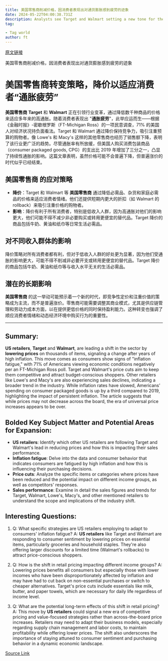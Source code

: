 ```yaml
---
title: 美国零售商削减价格，因消费者表现出对通货膨胀感到疲劳的迹象
date: 2024-05-22T04:00:38.731Z
description: Analysts see Target and Walmart setting a new tone for the sector after years of increases
tag: 

- Tag world
author: ft
---
```


[原文链接](https://ft.com/content/e3b5c1a0-48ac-4922-970a-8b9ca7c2539e)

美国零售商削减价格，因消费者表现出对通货膨胀感到疲劳的迹象

# 美国零售商转变策略，降价以适应消费者“通胀疲劳”

**美国零售商** **Target** 和 **Walmart** 正在引领行业变革，通过降低数千种商品的价格来适应多年来的高通胀。随着消费者表现出 "**通胀疲劳**"，此举应运而生——根据《金融时报》-密歇根罗斯（FT-Michigan Ross）的一项民意调查，71% 的美国人对经济状况持负面看法。Target 和 Walmart 通过降价保持竞争力，吸引注重预算的购物者。像 Lowe's 和 Macy's 这样的其他零售商也经历了销售额下降，表明了该行业更广泛的趋势。尽管通胀率有所放缓，但美国人购买消费包装商品（consumer packaged goods, CPG）的支出比 2019 年增加了三分之一，凸显了持续性通胀的影响。这篇文章表明，虽然价格可能不会普遍下降，但普遍涨价的时代似乎已经结束。

## **美国零售商** 的应对策略
- **降价**：Target 和 Walmart 等 **美国零售商** 通过降低必需品、杂货和家庭必需品的价格来适应消费者情绪。他们还提供短期内更大的折扣（如 Walmart 的 rollback）来吸引注重价格的购物者。
- **影响**：降价有利于所有消费者，特别是低收入人群，因为高通胀对他们的影响更大，他们可能不得不减少非必要购买或转用更便宜的替代品。Target 降价的商品包括牛奶、黄油和纸巾等日常生活必需品。

## 对不同收入群体的影响
降价策略对所有消费者都有利，但对于低收入人群的好处更为显著，因为他们受通胀的影响更大，可能不得不削减非必要开支或转用更便宜的替代品。Target 降价的商品包括牛奶、黄油和纸巾等与收入水平无关的生活必需品。

## 潜在的长期影响
**美国零售商** 的这一举动可能预示着一个新的时代，即竞争性定价和注重价值的策略成为主流，而不是普遍涨价。零售商可能需要调整其商业模式，尤其是供应链管理和劳动力成本方面，以在提供更低价格的同时保持盈利能力。这种转变也强调了顺应消费者情绪和动态经济环境中购买行为的重要性。

---

## Summary: 

**US retailers**, **Target** and **Walmart**, are leading a shift in the sector by **lowering prices** on thousands of items, signaling a change after years of high inflation. This move comes as consumers show signs of "inflation fatigue," with 71% of Americans viewing economic conditions negatively per an FT-Michigan Ross poll. Target and Walmart's price cuts aim to keep them competitive and attract budget-conscious shoppers. Other retailers like Lowe's and Macy's are also experiencing sales declines, indicating a broader trend in the industry. While inflation rates have slowed, Americans' spending on consumer packaged goods is up by a third compared to 2019, highlighting the impact of persistent inflation. The article suggests that while prices may not decrease across the board, the era of universal price increases appears to be over. 

## Bolded Key Subject Matter and Potential Areas for Expansion: 

- **US retailers**: Identify which other US retailers are following Target and Walmart's lead in reducing prices and how this is impacting their sales performance. 
- **Inflation fatigue**: Delve into the data and consumer behavior that indicates consumers are fatigued by high inflation and how this is influencing their purchasing decisions.
- **Price cuts**: Analyze the specific items or categories where prices have been reduced and the potential impact on different income groups, as well as competitors' responses. 
- **Sales performance**: Examine in detail the sales figures and trends for Target, Walmart, Lowe's, Macy's, and other mentioned retailers to understand the scope and implications of the industry shift. 

## Interesting Questions: 

1. Q: What specific strategies are US retailers employing to adapt to consumers' inflation fatigue? 
A: **US retailers** like Target and Walmart are responding to consumer sentiment by lowering prices on essential items, particularly groceries and household staples. They're also offering larger discounts for a limited time (Walmart's rollbacks) to attract price-conscious shoppers. 

2. Q: How is the shift in retail pricing impacting different income groups? 
A: Lowering prices benefits all consumers but especially those with lower incomes who have been disproportionately affected by inflation and may have had to cut back on non-essential purchases or switch to cheaper alternatives. Target's price cuts include essentials like milk, butter, and paper towels, which are necessary for daily life regardless of income level. 

3. Q: What are the potential long-term effects of this shift in retail pricing? 
A: This move by **US retailers** could signal a new era of competitive pricing and value-focused strategies rather than across-the-board price increases. Retailers may need to adapt their business models, especially regarding supply chain management and labor costs, to maintain profitability while offering lower prices. The shift also underscores the importance of staying attuned to consumer sentiment and purchasing behavior in a dynamic economic landscape.

[Source Link](https://ft.com/content/e3b5c1a0-48ac-4922-970a-8b9ca7c2539e)

